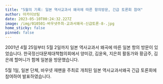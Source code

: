 ```yaml
---
title: "5월의 기록: 일본 역사교과서 왜곡에 따른 항의방문, 긴급 토론회 참여"
author: 아카이브팀
date: 2023-05-10T00:24:32.227Z
image: /img/010501-바우넷주최-교과서왜곡-신급토론-8-.jpg
home_sticky: false
pinned: false
---
```

2001년 4월 25일부터 5월 2일까지 일본 역사교과서 왜곡에 따른 일본 항의 방문이 있었습니다. 한국정신대문제대책협의회에서 양미강, 김윤옥, 지은희 활동가와 황금주, 김은례 할머니가 함께 일본을 방문했습니다. 

5월 1일, 일본 단체, 바우넷 재팬을 주최로 개최된 일본 역사교과서왜곡 긴급 토론회에 참여하여 발표하였습니다.